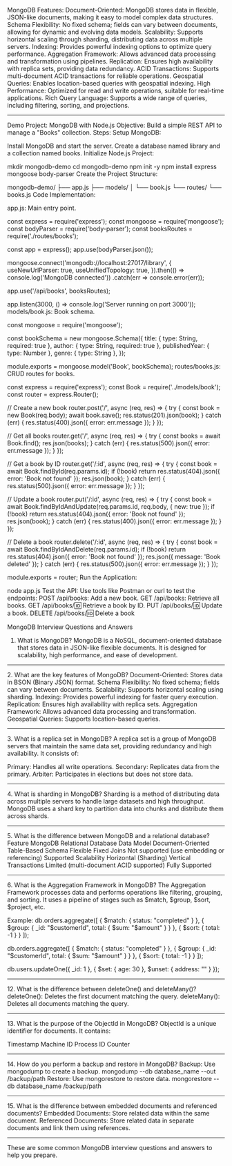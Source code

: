 MongoDB Features:
Document-Oriented: MongoDB stores data in flexible, JSON-like documents, making it easy to model complex data structures.
Schema Flexibility: No fixed schema; fields can vary between documents, allowing for dynamic and evolving data models.
Scalability: Supports horizontal scaling through sharding, distributing data across multiple servers.
Indexing: Provides powerful indexing options to optimize query performance.
Aggregation Framework: Allows advanced data processing and transformation using pipelines.
Replication: Ensures high availability with replica sets, providing data redundancy.
ACID Transactions: Supports multi-document ACID transactions for reliable operations.
Geospatial Queries: Enables location-based queries with geospatial indexing.
High Performance: Optimized for read and write operations, suitable for real-time applications.
Rich Query Language: Supports a wide range of queries, including filtering, sorting, and projections.
<hr></hr>
Demo Project: MongoDB with Node.js
Objective: Build a simple REST API to manage a "Books" collection.
Steps:
Setup MongoDB:


Install MongoDB and start the server.
Create a database named library and a collection named books.
Initialize Node.js Project:


mkdir mongodb-demo
cd mongodb-demo
npm init -y
npm install express mongoose body-parser
Create the Project Structure:


mongodb-demo/
├── app.js
├── models/
│   └── book.js
└── routes/
    └── books.js
Code Implementation:


app.js: Main entry point.


const express = require('express');
const mongoose = require('mongoose');
const bodyParser = require('body-parser');
const booksRoutes = require('./routes/books');

const app = express();
app.use(bodyParser.json());

mongoose.connect('mongodb://localhost:27017/library', {
  useNewUrlParser: true,
  useUnifiedTopology: true,
}).then(() => console.log('MongoDB connected'))
  .catch(err => console.error(err));

app.use('/api/books', booksRoutes);

app.listen(3000, () => console.log('Server running on port 3000'));
models/book.js: Book schema.


const mongoose = require('mongoose');

const bookSchema = new mongoose.Schema({
  title: { type: String, required: true },
  author: { type: String, required: true },
  publishedYear: { type: Number },
  genre: { type: String },
});

module.exports = mongoose.model('Book', bookSchema);
routes/books.js: CRUD routes for books.


const express = require('express');
const Book = require('../models/book');
const router = express.Router();

// Create a new book
router.post('/', async (req, res) => {
  try {
    const book = new Book(req.body);
    await book.save();
    res.status(201).json(book);
  } catch (err) {
    res.status(400).json({ error: err.message });
  }
});

// Get all books
router.get('/', async (req, res) => {
  try {
    const books = await Book.find();
    res.json(books);
  } catch (err) {
    res.status(500).json({ error: err.message });
  }
});

// Get a book by ID
router.get('/:id', async (req, res) => {
  try {
    const book = await Book.findById(req.params.id);
    if (!book) return res.status(404).json({ error: 'Book not found' });
    res.json(book);
  } catch (err) {
    res.status(500).json({ error: err.message });
  }
});

// Update a book
router.put('/:id', async (req, res) => {
  try {
    const book = await Book.findByIdAndUpdate(req.params.id, req.body, { new: true });
    if (!book) return res.status(404).json({ error: 'Book not found' });
    res.json(book);
  } catch (err) {
    res.status(400).json({ error: err.message });
  }
});

// Delete a book
router.delete('/:id', async (req, res) => {
  try {
    const book = await Book.findByIdAndDelete(req.params.id);
    if (!book) return res.status(404).json({ error: 'Book not found' });
    res.json({ message: 'Book deleted' });
  } catch (err) {
    res.status(500).json({ error: err.message });
  }
});

module.exports = router;
Run the Application:


node app.js
Test the API: Use tools like Postman or curl to test the endpoints:
POST /api/books: Add a new book.
GET /api/books: Retrieve all books.
GET /api/books/:id: Retrieve a book by ID.
PUT /api/books/:id: Update a book.
DELETE /api/books/:id: Delete a book

MongoDB Interview Questions and Answers
1. What is MongoDB?
MongoDB is a NoSQL, document-oriented database that stores data in JSON-like flexible documents. It is designed for scalability, high performance, and ease of development.

<hr></hr>
2. What are the key features of MongoDB?
Document-Oriented: Stores data in BSON (Binary JSON) format.
Schema Flexibility: No fixed schema; fields can vary between documents.
Scalability: Supports horizontal scaling using sharding.
Indexing: Provides powerful indexing for faster query execution.
Replication: Ensures high availability with replica sets.
Aggregation Framework: Allows advanced data processing and transformation.
Geospatial Queries: Supports location-based queries.
<hr></hr>
3. What is a replica set in MongoDB?
A replica set is a group of MongoDB servers that maintain the same data set, providing redundancy and high availability. It consists of:


Primary: Handles all write operations.
Secondary: Replicates data from the primary.
Arbiter: Participates in elections but does not store data.
<hr></hr>
4. What is sharding in MongoDB?
Sharding is a method of distributing data across multiple servers to handle large datasets and high throughput. MongoDB uses a shard key to partition data into chunks and distribute them across shards.

<hr></hr>
5. What is the difference between MongoDB and a relational database?
Feature
MongoDB
Relational Database
Data Model
Document-Oriented
Table-Based
Schema
Flexible
Fixed
Joins
Not supported (use embedding or referencing)
Supported
Scalability
Horizontal (Sharding)
Vertical
Transactions
Limited (multi-document ACID supported)
Fully Supported
<hr></hr>
6. What is the Aggregation Framework in MongoDB?
The Aggregation Framework processes data and performs operations like filtering, grouping, and sorting. It uses a pipeline of stages such as $match, $group, $sort, $project, etc.

Example:
db.orders.aggregate([
  { $match: { status: "completed" } },
  { $group: { _id: "$customerId", total: { $sum: "$amount" } } },
  { $sort: { total: -1 } }
]);

db.orders.aggregate([
  { $match: { status: "completed" } },
  { $group: { _id: "$customerId", total: { $sum: "$amount" } } },
  { $sort: { total: -1 } }
]);

db.users.updateOne({ _id: 1 }, { $set: { age: 30 }, $unset: { address: "" } });

<hr></hr>
12. What is the difference between deleteOne() and deleteMany()?
deleteOne(): Deletes the first document matching the query.
deleteMany(): Deletes all documents matching the query.
<hr></hr>
13. What is the purpose of the ObjectId in MongoDB?
ObjectId is a unique identifier for documents. It contains:


Timestamp
Machine ID
Process ID
Counter
<hr></hr>
14. How do you perform a backup and restore in MongoDB?
Backup: Use mongodump to create a backup.
mongodump --db database_name --out /backup/path
Restore: Use mongorestore to restore data.
mongorestore --db database_name /backup/path
<hr></hr>
15. What is the difference between embedded documents and referenced documents?
Embedded Documents: Store related data within the same document.
Referenced Documents: Store related data in separate documents and link them using references.
<hr></hr> These are some common MongoDB interview questions and answers to help you prepare.
